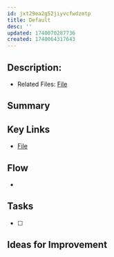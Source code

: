 ```yaml
---
id: jxt29ea2g52jiyvcfwdzmtp
title: Default
desc: ''
updated: 1740070287736
created: 1740064317643
---
```

## Description: 
- Related Files: [File](/ncu-ad-manager/src/)

## Summary

## Key Links
- [File](/ncu-ad-manager/src/)

## Flow 
- 

## Tasks
- [ ] 

## Ideas for Improvement
